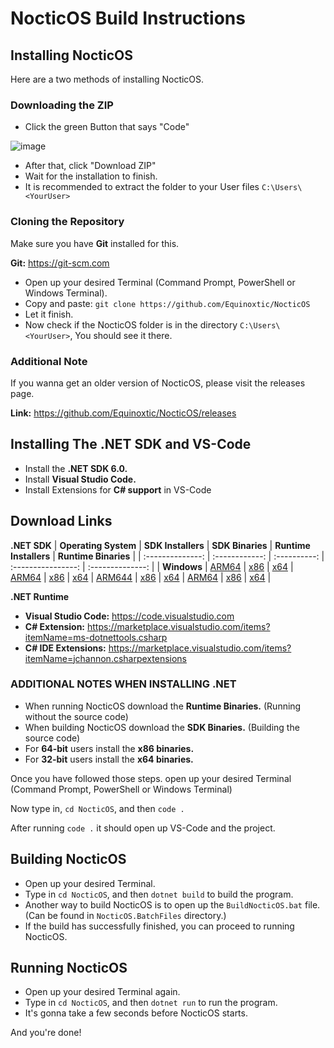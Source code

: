 # NocticOS Build Instructions

## Installing NocticOS

Here are a two methods of installing NocticOS.

### Downloading the ZIP

* Click the green Button that says "Code"

![image](https://user-images.githubusercontent.com/86795271/149380961-f8a4e859-d6fc-4856-bee4-44a9033277f3.png)

* After that, click "Download ZIP"
* Wait for the installation to finish.
* It is recommended to extract the folder to your User files `C:\Users\<YourUser>`

### Cloning the Repository

Make sure you have **Git** installed for this.

**Git:** <https://git-scm.com>

* Open up your desired Terminal (Command Prompt, PowerShell or Windows Terminal).
* Copy and paste: `git clone https://github.com/Equinoxtic/NocticOS`
* Let it finish.
* Now check if the NocticOS folder is in the directory `C:\Users\<YourUser>`, You should see it there.

### Additional Note

If you wanna get an older version of NocticOS, please visit the releases page.

**Link:** <https://github.com/Equinoxtic/NocticOS/releases>

## Installing The .NET SDK and VS-Code

* Install the **.NET SDK 6.0.**
* Install **Visual Studio Code.**
* Install Extensions for **C# support** in VS-Code

## Download Links

**.NET SDK**
| **Operating System** | **SDK Installers** | **SDK Binaries** | **Runtime Installers** | **Runtime Binaries** |
| :--------------: | :------------: | :----------: | :----------------: | :--------------: |
| **Windows**      | [ARM64](https://dotnet.microsoft.com/en-us/download/dotnet/thank-you/sdk-6.0.101-windows-arm64-installer) \| [x86](https://dotnet.microsoft.com/en-us/download/dotnet/thank-you/sdk-6.0.101-windows-x86-installer) \| [x64](https://dotnet.microsoft.com/en-us/download/dotnet/thank-you/sdk-6.0.101-windows-x64-installer) | [ARM64](https://dotnet.microsoft.com/en-us/download/dotnet/thank-you/sdk-6.0.101-windows-arm64-binaries) \| [x86](https://dotnet.microsoft.com/en-us/download/dotnet/thank-you/sdk-6.0.101-windows-x86-binaries)  \| [x64](https://dotnet.microsoft.com/en-us/download/dotnet/thank-you/sdk-6.0.101-windows-x64-binaries) | [ARM644](https://dotnet.microsoft.com/en-us/download/dotnet/thank-you/runtime-6.0.1-windows-arm64-installer) \| [x86](https://dotnet.microsoft.com/en-us/download/dotnet/thank-you/runtime-6.0.1-windows-x86-installer) \| [x64](https://dotnet.microsoft.com/en-us/download/dotnet/thank-you/runtime-6.0.1-windows-x64-installer) | [ARM64](https://dotnet.microsoft.com/en-us/download/dotnet/thank-you/runtime-6.0.1-windows-arm64-binaries) \| [x86](https://dotnet.microsoft.com/en-us/download/dotnet/thank-you/runtime-6.0.1-windows-x86-binaries) \| [x64](https://dotnet.microsoft.com/en-us/download/dotnet/thank-you/runtime-6.0.1-windows-x64-binaries) |



**.NET Runtime**



* **Visual Studio Code:** <https://code.visualstudio.com>
* **C# Extension:** <https://marketplace.visualstudio.com/items?itemName=ms-dotnettools.csharp>
* **C# IDE Extensions:** <https://marketplace.visualstudio.com/items?itemName=jchannon.csharpextensions>

### ADDITIONAL NOTES WHEN INSTALLING .NET

* When running NocticOS download the **Runtime Binaries.** (Running without the source code)
* When building NocticOS download the **SDK Binaries.** (Building the source code)
* For **64-bit** users install the **x86 binaries.**
* For **32-bit** users install the **x64 binaries.**

Once you have followed those steps. open up your desired Terminal (Command Prompt, PowerShell or Windows Terminal)

Now type in, `cd NocticOS`, and then `code .`

After running `code .` it should open up VS-Code and the project.

## Building NocticOS

* Open up your desired Terminal.
* Type in `cd NocticOS`, and then `dotnet build` to build the program.
* Another way to build NocticOS is to open up the `BuildNocticOS.bat` file. (Can be found in `NocticOS.BatchFiles` directory.)
* If the build has successfully finished, you can proceed to running NocticOS.

## Running NocticOS

* Open up your desired Terminal again.
* Type in `cd NocticOS`, and then `dotnet run` to run the program.
* It's gonna take a few seconds before NocticOS starts.

And you're done!
